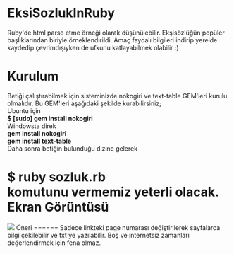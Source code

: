 EksiSozlukInRuby
================

Ruby'de html parse etme örneği olarak düşünülebilir.
Ekşisözlüğün popüler başlıklarından biriyle örneklendirildi.
Amaç faydalı bilgileri indirip yerelde kaydedip çevrimdışıyken de ufkunu katlayabilmek olabilir :)

Kurulum
=======
Betiği çalıştırabilmek için sisteminizde nokogiri ve text-table GEM'leri kurulu olmalıdır. 
Bu GEM'leri aşağıdaki şekilde kurabilirsiniz;<br>
Ubuntu için<br>
  <b> $ [sudo] gem install nokogiri<br></b>
Windowsta direk<br>
 <b> gem install nokogiri</b><br>
  <b>gem install text-table</b><br>
  Daha sonra betiğin bulunduğu dizine gelerek<br>
  
 <b> $ ruby sozluk.rb </b>   <br>
  komutunu vermemiz yeterli olacak.<br>
Ekran Görüntüsü
=======
<img src="http://i.imgur.com/WqmFCGL.png">
Öneri
======
Sadece linkteki page numarası değiştirilerek sayfalarca bilgi çekilebilir ve txt ye yazılabilir.
Boş ve internetsiz zamanları değerlendirmek için fena olmaz.
